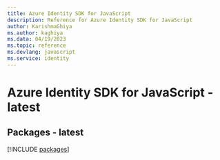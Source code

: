```yaml
---
title: Azure Identity SDK for JavaScript
description: Reference for Azure Identity SDK for JavaScript
author: KarishmaGhiya
ms.author: kaghiya
ms.data: 04/19/2023
ms.topic: reference
ms.devlang: javascript
ms.service: identity
---
```

# Azure Identity SDK for JavaScript - latest
## Packages - latest
[!INCLUDE [packages](identity-index.md)]